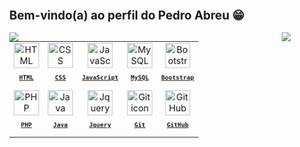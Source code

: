 ## Bem-vindo(a) ao perfil do Pedro Abreu 😁
  <a href="https://github.com/PedroAbreu04">
    <div display="flex">
          <img align="right" src="https://github-readme-stats.vercel.app/api/top-langs?username=PedroAbreu04&langs_count=8&theme=react&hide_border=true&custom_title=Top%20Linguagens&cache_seconds=14400"/>
        <img align="left" src="https://github-readme-stats.vercel.app/api?username=PedroAbreu04&theme=react&hide_border=true&show_icons=true&include_all_commits=true&custom_title=Status%20do%20Github&cache_seconds=14400" />
    </div>
    <table align="center"> 
      <tr align="center">
        <td>
          <img src="https://skillicons.dev/icons?i=html" width="45px" alt="HTML icon"/>
           <sub>
             <b>
               <pre>HTML</pre>
             </b>
           </sub>
        </td>
        <td>
          <img src="https://skillicons.dev/icons?i=css" width="45px" alt="CSS icon"/>
           <sub>
             <b>
               <pre>CSS</pre>
             </b>
           </sub>
        </td>
        <td>
          <img src="https://skillicons.dev/icons?i=javascript" width="45px" alt="JavaScript icon"/>
           <sub>
             <b>
               <pre>JavaScript</pre>
             </b>
           </sub>
        </td>
        <td>
          <img src="https://skillicons.dev/icons?i=mysql" width="45px" alt="MySQL icon"/>
           <sub>
             <b>
               <pre>MySQL</pre>
             </b>
           </sub>
        </td>
        <td>
          <img src="https://skillicons.dev/icons?i=bootstrap" width="45px" alt="Bootstrap icon"/>
           <sub>
             <b>
               <pre>Bootstrap</pre>
             </b>
           </sub>
        </td>
      </tr>
      <tr align="center">
        <td>
          <img src="https://skillicons.dev/icons?i=php" width="45px" alt="PHP icon"/>
           <sub>
             <b>
               <pre>PHP</pre>
             </b>
           </sub>
        </td>
        <td>
          <img src="https://skillicons.dev/icons?i=java" width="45px" alt="Java icon"/>
           <sub>
             <b>
               <pre>Java</pre>
             </b>
           </sub>
        </td>
        <td>
          <img src="https://skillicons.dev/icons?i=jquery" width="45px" alt="Jquery icon"/>
           <sub>
             <b>
               <pre>Jquery</pre>
             </b>
           </sub>
        </td>
        <td>
          <img src="https://skillicons.dev/icons?i=git" width="45px" alt="Git icon"/>
           <sub>
             <b>
               <pre>Git</pre>
             </b>
           </sub>
        </td>
        <td>
          <img src="https://skillicons.dev/icons?i=github" width="45px" alt="GitHub icon"/>
           <sub>
             <b>
               <pre>GitHub</pre>
             </b>
           </sub>
        </td>
      </tr>
    </table>

 
